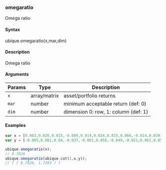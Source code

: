 ### omegaratio

Omega ratio


#### Syntax

ubique.omegaratio(x,mar,dim)


#### Description

Omega ratio  



#### Arguments

|Params|Type|Description
|---------|----|-----------
|`x` | array/matrix | asset/portfolio returns
|`mar` | number | minimum acceptable return (def: 0)
|`dim` | number | dimension 0: row, 1: column (def: 1)


#### Examples

```js
var x = [0.003,0.026,0.015,-0.009,0.014,0.024,0.015,0.066,-0.014,0.039];
var y = [-0.005,0.081,0.04,-0.037,-0.061,0.058,-0.049,-0.021,0.062,0.058];

ubique.omegaratio(x);
// 8.7826
ubique.omegaratio(ubique.cat(1,x,y));
// [ [ 8.7826, 1.7283 ] ]
```

